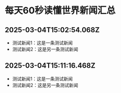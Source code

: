 # 每天60秒读懂世界新闻汇总

## 2025-03-04T15:02:54.068Z

- 测试新闻1：这是一条测试新闻
- 测试新闻2：这是另一条测试新闻

## 2025-03-04T15:11:16.468Z

- 测试新闻1：这是一条测试新闻
- 测试新闻2：这是另一条测试新闻

